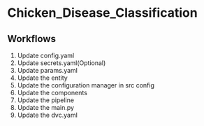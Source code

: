 # Chicken_Disease_Classification



## Workflows


1. Update config.yaml
2. Update secrets.yaml(Optional)
3. Update params.yaml
4. Update the entity
5. Update the configuration manager in src config
6. Update the components
7. Update the pipeline
8. Update the main.py
9. Update the dvc.yaml